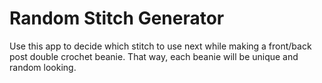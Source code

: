 # Random Stitch Generator

Use this app to decide which stitch to use next while making a front/back post double crochet beanie. That way, each beanie will be unique and random looking.